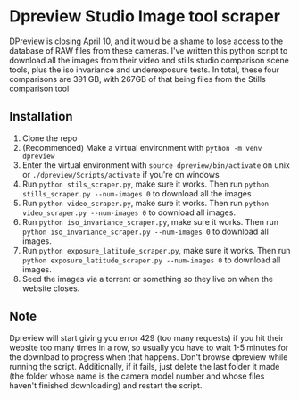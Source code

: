 # Dpreview Studio Image tool scraper
DPreview is closing April 10, and it would be a shame to lose access to the database of RAW files from these cameras. I've written this python script to download all the images from their video and stills studio comparison scene tools, plus the iso invariance and underexposure tests. In total, these four comparisons are 391 GB, with 267GB of that being files from the Stills comparison tool

## Installation
1. Clone the repo
2. (Recommended) Make a virtual environment with `python -m venv dpreview`
3. Enter the virtual environment with `source dpreview/bin/activate` on unix or `./dpreview/Scripts/activate` if you're on windows
4. Run `python stils_scraper.py`, make sure it works. Then run `python stills_scraper.py --num-images 0` to download all the images
5. Run `python video_scraper.py`, make sure it works. Then run `python video_scraper.py --num-images 0` to download all images.
6. Run `python iso_invariance_scraper.py`, make sure it works. Then run `python iso_invariance_scraper.py --num-images 0` to download all images.
7. Run `python exposure_latitude_scraper.py`, make sure it works. Then run `python exposure_latitude_scraper.py --num-images 0` to download all images.
8. Seed the images via a torrent or something so they live on when the website closes.

## Note
Dpreview will start giving you error 429 (too many requests) if you hit their website too many times in a row, so usually you have to wait 1-5 minutes for the download to progress when that happens. Don't browse dpreview while running the script. Additionally, if it fails, just delete the last folder it made (the folder whose name is the camera model number and whose files haven't finished downloading) and restart the script.
